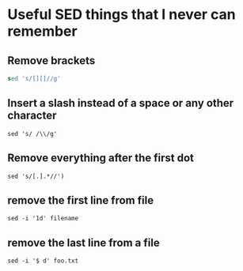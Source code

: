 # Useful SED things that I never can remember

## Remove brackets 
```sed
sed 's/[][]//g'
```
## Insert a slash instead of a space or any other character
```
sed 's/ /\\/g'
```
## Remove everything after the first dot

```
sed 's/[.].*//')
```
## remove the first line from file
```
sed -i '1d' filename
```
## remove the last line from a file
```
sed -i '$ d' foo.txt
```
